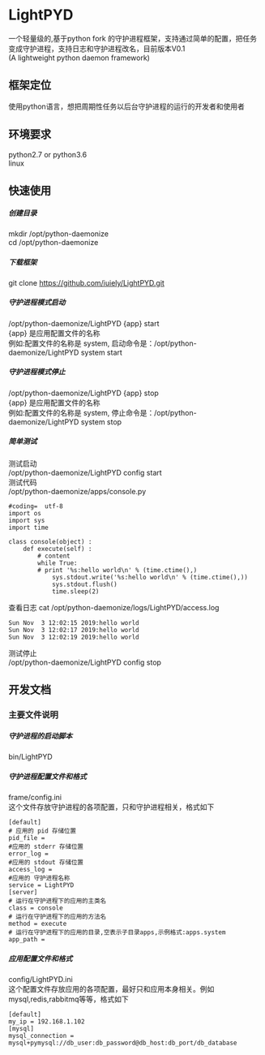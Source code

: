 # LightPYD
  一个轻量级的,基于python fork 的守护进程框架，支持通过简单的配置，把任务变成守护进程，支持日志和守护进程改名，目前版本V0.1 <br>
  (A lightweight python daemon framework)
## 框架定位
  使用python语言，想把周期性任务以后台守护进程的运行的开发者和使用者
## 环境要求
  python2.7 or python3.6 <br>
  linux <br>
## 快速使用
##### 创建目录
  mkdir /opt/python-daemonize <br>
  cd /opt/python-daemonize <br>
##### 下载框架
  git clone https://github.com/iuiely/LightPYD.git <br>
##### 守护进程模式启动
  /opt/python-daemonize/LightPYD {app} start  <br>
  {app} 是应用配置文件的名称 <br>
  例如:配置文件的名称是 system, 启动命令是：/opt/python-daemonize/LightPYD system start <br>
##### 守护进程模式停止
  /opt/python-daemonize/LightPYD {app} stop  <br>
  {app} 是应用配置文件的名称 <br>
  例如:配置文件的名称是 system, 停止命令是：/opt/python-daemonize/LightPYD system stop <br>
##### 简单测试
  测试启动 <br>
  /opt/python-daemonize/LightPYD config start <br>
  测试代码 <br>
  /opt/python-daemonize/apps/console.py
```
#coding=  utf-8
import os
import sys
import time

class console(object) :
    def execute(self) :
        # content
        while True:
        # print '%s:hello world\n' % (time.ctime(),)
            sys.stdout.write('%s:hello world\n' % (time.ctime(),))
            sys.stdout.flush()
            time.sleep(2)
```
  查看日志 cat /opt/python-daemonize/logs/LightPYD/access.log
```
Sun Nov  3 12:02:15 2019:hello world
Sun Nov  3 12:02:17 2019:hello world
Sun Nov  3 12:02:19 2019:hello world
```
  测试停止 <br>
  /opt/python-daemonize/LightPYD config stop
## 开发文档
### 主要文件说明
##### 守护进程的启动脚本
  bin/LightPYD <br>
##### 守护进程配置文件和格式
  frame/config.ini <br>
  这个文件存放守护进程的各项配置，只和守护进程相关，格式如下 <br>
```
[default]
# 应用的 pid 存储位置
pid_file = 
#应用的 stderr 存储位置
error_log = 
#应用的 stdout 存储位置
access_log = 
#应用的 守护进程名称
service = LightPYD
[server]
# 运行在守护进程下的应用的主类名
class = console
# 运行在守护进程下的应用的方法名
method = execute
# 运行在守护进程下的应用的目录,空表示子目录apps,示例格式:apps.system
app_path =
```
##### 应用配置文件和格式
  config/LightPYD.ini <br>
  这个配置文件存放应用的各项配置，最好只和应用本身相关。例如mysql,redis,rabbitmq等等，格式如下
```
[default]
my_ip = 192.168.1.102
[mysql]
mysql_connection = mysql+pymysql://db_user:db_password@db_host:db_port/db_database
```
